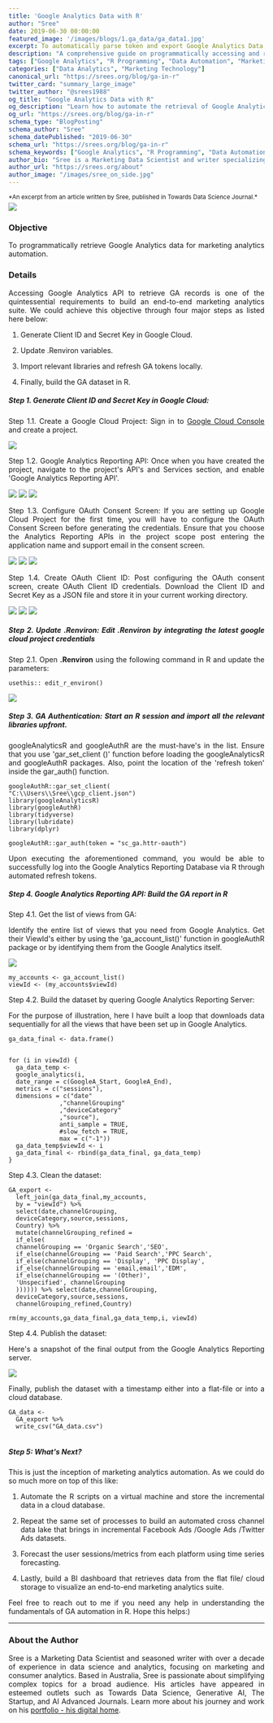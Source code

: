 ```yaml
---
title: 'Google Analytics Data with R'
author: "Sree"
date: 2019-06-30 00:00:00
featured_image: '/images/blogs/1.ga_data/ga_data1.jpg'
excerpt: To automatically parse token and export Google Analytics Data with R.
description: "A comprehensive guide on programmatically accessing and retrieving Google Analytics data using R for marketing analytics automation."
tags: ["Google Analytics", "R Programming", "Data Automation", "Marketing Analytics"]
categories: ["Data Analytics", "Marketing Technology"]
canonical_url: "https://srees.org/blog/ga-in-r"
twitter_card: "summary_large_image"
twitter_author: "@srees1988"
og_title: "Google Analytics Data with R"
og_description: "Learn how to automate the retrieval of Google Analytics data using R, enhancing your marketing analytics capabilities."
og_url: "https://srees.org/blog/ga-in-r"
schema_type: "BlogPosting"
schema_author: "Sree"
schema_datePublished: "2019-06-30"
schema_url: "https://srees.org/blog/ga-in-r"
schema_keywords: ["Google Analytics", "R Programming", "Data Automation", "Marketing Analytics"]
author_bio: "Sree is a Marketing Data Scientist and writer specializing in AI, analytics, and data-driven marketing."
author_url: "https://srees.org/about"
author_image: "/images/sree_on_side.jpg"
---
```


<small style="margin-bottom: -10px; display: block;">
  *An excerpt from an article written by Sree, published in Towards Data Science Journal.*
</small>

![](/images/blogs/1.ga_data/ga_data1.jpg)

### Objective

To programmatically retrieve Google Analytics data for marketing analytics automation.


### Details

Accessing Google Analytics API to retrieve GA records is one of the quintessential requirements to build an end-to-end marketing analytics suite. We could achieve this objective through four major steps as listed here below:

1) Generate Client ID and Secret Key in Google Cloud. 

2) Update .Renviron variables.

3) Import relevant libraries and refresh GA tokens locally.

4) Finally, build the GA dataset in R.

<style>
body {
text-align: justify}
</style>


##### Step 1. Generate Client ID and Secret Key in Google Cloud: 

Step 1.1. Create a Google Cloud Project:  Sign in to [Google Cloud Console](https://console.cloud.google.com) and create a project.

![](/images/blogs/1.ga_data/ga_data2.png)

Step 1.2. Google Analytics Reporting API: Once when you have created the project, navigate to the project's API's and Services section, and enable 'Google Analytics Reporting API'. 

<div class="gallery" data-columns="1">
	<img src="/images/blogs/1.ga_data/ga_data3.png">
	<img src="/images/blogs/1.ga_data/ga_data4.png">
	<img src="/images/blogs/1.ga_data/ga_data5.png">
</div>


Step 1.3. Configure OAuth Consent Screen: If you are setting up Google Cloud Project for the first time, you will have to configure the OAuth Consent Screen before generating the credentials. Ensure that you choose the Analytics Reporting APIs in the project scope post entering the application name and support email in the consent screen.

<div class="gallery" data-columns="1">
	<img src="/images/blogs/1.ga_data/ga_data6.png">
	<img src="/images/blogs/1.ga_data/ga_data7.png">
	<img src="/images/blogs/1.ga_data/ga_data8.png">
</div>


Step 1.4. Create OAuth Client ID: Post configuring the OAuth consent screen, create OAuth Client ID credentials. Download the Client ID and Secret Key as a JSON file and store it in your current working directory.

<div class="gallery" data-columns="1">
	<img src="/images/blogs/1.ga_data/ga_data9.png">
	<img src="/images/blogs/1.ga_data/ga_data10.png">
	<img src="/images/blogs/1.ga_data/ga_data11.png">
</div>




##### Step 2.  Update .Renviron: Edit .Renviron by integrating the latest google cloud project credentials

Step 2.1. Open **.Renviron** using the following command in R and update the parameters:    

```
usethis:: edit_r_environ()

```

![](/images/blogs/1.ga_data/ga_data12.JPG)



##### Step 3. GA Authentication: Start an R session and import all the relevant libraries upfront.

googleAnalyticsR and googleAuthR are the must-have's in the list. Ensure that you use 'gar_set_client ()' function before loading the googleAnalyticsR and googleAuthR packages. Also, point the location of the 'refresh token' inside the gar_auth() function. 

```
googleAuthR::gar_set_client(
"C:\\Users\\Sree\\gcp_client.json")
library(googleAnalyticsR)
library(googleAuthR)
library(tidyverse)
library(lubridate)
library(dplyr)

googleAuthR::gar_auth(token = "sc_ga.httr-oauth")

```
Upon executing the aforementioned command, you would be able to successfully log into the Google Analytics Reporting Database via R through automated refresh tokens.

##### Step 4. Google Analytics Reporting API: Build the GA report in R  

Step 4.1. Get the list of views from GA: 

Identify the entire list of views that you need from Google Analytics. Get their ViewId's either by using the 'ga_account_list()' function in googleAuthR package or by identifying them from the Google Analytics itself.

![](/images/blogs/1.ga_data/ga_data13.JPG)

```
my_accounts <- ga_account_list()
viewId <- (my_accounts$viewId)

```



Step 4.2. Build the dataset by quering Google Analytics Reporting Server: 

For the purpose of illustration, here I have built a loop that downloads data sequentially for all the views that have been set up in Google Analytics.

```
ga_data_final <- data.frame()


for (i in viewId) {
  ga_data_temp <- 
  google_analytics(i, 
  date_range = c(GoogleA_Start, GoogleA_End),
  metrics = c("sessions"),
  dimensions = c("date"
              ,"channelGrouping"
              ,"deviceCategory"
              ,"source"),
              anti_sample = TRUE,
              #slow_fetch = TRUE,
              max = c("-1"))
  ga_data_temp$viewId <- i
  ga_data_final <- rbind(ga_data_final, ga_data_temp)
}

```

Step 4.3. Clean the dataset:


```
GA_export <- 
  left_join(ga_data_final,my_accounts, 
  by = "viewId") %>%
  select(date,channelGrouping,
  deviceCategory,source,sessions,
  Country) %>%
  mutate(channelGrouping_refined = 
  if_else(
  channelGrouping == 'Organic Search','SEO',
  if_else(channelGrouping == 'Paid Search','PPC Search',
  if_else(channelGrouping == 'Display', 'PPC Display',
  if_else(channelGrouping == 'email,email','EDM',
  if_else(channelGrouping == '(Other)', 
  'Unspecified', channelGrouping  
  )))))) %>% select(date,channelGrouping,
  deviceCategory,source,sessions,
  channelGrouping_refined,Country)

rm(my_accounts,ga_data_final,ga_data_temp,i, viewId)

```

Step 4.4. Publish the dataset:

Here's a snapshot of the final output from the Google Analytics Reporting server. 


![](/images/blogs/1.ga_data/ga_data14.JPG)


Finally, publish the dataset with a timestamp either into a flat-file or into a cloud database. 

```
GA_data <- 
  GA_export %>%
  write_csv("GA_data.csv")
  
```

##### Step 5: What's Next?

This is just the inception of marketing analytics automation. As we could do so much more on top of this like:

1) Automate the R scripts on a virtual machine and store the incremental data in a cloud database.

2) Repeat the same set of processes to build an automated cross channel data lake that brings in incremental Facebook Ads /Google Ads /Twitter Ads datasets.

3) Forecast the user sessions/metrics from each platform using time series forecasting.

4) Lastly, build a BI dashboard that retrieves data from the flat file/ cloud storage to visualize an end-to-end marketing analytics suite.

Feel free to reach out to me if you need any help in understanding the fundamentals of GA automation in R. Hope this helps:)

- - -


### About the Author

Sree is a Marketing Data Scientist and seasoned writer with over a decade of experience in data science and analytics, focusing on marketing and consumer analytics. Based in Australia, Sree is passionate about simplifying complex topics for a broad audience. His articles have appeared in esteemed outlets such as Towards Data Science, Generative AI, The Startup, and AI Advanced Journals. Learn more about his journey and work on his [portfolio - his digital home](https://srees.org/).
